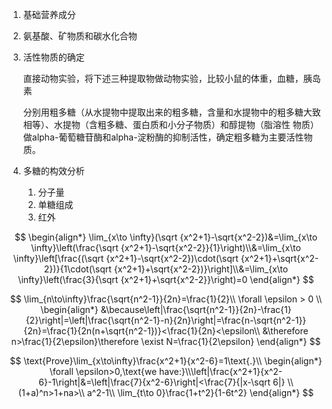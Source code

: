 1. 基础营养成分

2. 氨基酸、矿物质和碳水化合物

3. 活性物质的确定

   直接动物实验，将下述三种提取物做动物实验，比较小鼠的体重，血糖，胰岛素

   分别用粗多糖（从水提物中提取出来的粗多糖，含量和水提物中的粗多糖大致相等）、水提物（含粗多糖、蛋白质和小分子物质）和醇提物（脂溶性	物质）做alpha-葡萄糖苷酶和alpha-淀粉酶的抑制活性，确定粗多糖为主要活性物质。

4. 多糖的构效分析

   1. 分子量
   2. 单糖组成
   3. 红外


$$
\begin{align*}
\lim_{x\to \infty}(\sqrt {x^2+1}-\sqrt{x^2-2})&=\lim_{x\to \infty}\left(\frac{\sqrt {x^2+1}-\sqrt{x^2-2}}{1}\right)\\&=\lim_{x\to \infty}\left[\frac{(\sqrt {x^2+1}-\sqrt{x^2-2})\cdot(\sqrt {x^2+1}+\sqrt{x^2-2})}{1\cdot(\sqrt {x^2+1}+\sqrt{x^2-2})}\right]\\&=\lim_{x\to \infty}\left(\frac{3}{\sqrt {x^2+1}+\sqrt{x^2-2}}\right)=0
\end{align*}
$$

$$
\lim_{n\to\infty}\frac{\sqrt{n^2-1}}{2n}=\frac{1}{2}\\
\forall \epsilon > 0 \\
\begin{align*}
&\because\left|\frac{\sqrt{n^2-1}}{2n}-\frac{1}{2}\right|=\left|\frac{\sqrt{n^2-1}-n}{2n}\right|=\frac{n-\sqrt{n^2-1}}{2n}=\frac{1}{2n(n+\sqrt{n^2-1})}<\frac{1}{2n}<\epsilon\\
&\therefore n>\frac{1}{2\epsilon}\therefore \exist N=\frac{1}{2\epsilon}
\end{align*}
$$



$$
\text{Prove}\lim_{x\to\infty}\frac{x^2+1}{x^2-6}=1\text{.}\\
\begin{align*}
\forall \epsilon>0,\text{we have:}\\\left|\frac{x^2+1}{x^2-6}-1\right|&=\left|\frac{7}{x^2-6}\right|<\frac{7}{|x-\sqrt 6|}	\\
(1+a)^n>1+na>\\
a^2-1\\
\lim_{t\to 0}\frac{1+t^2}{1-6t^2}
\end{align*}
$$
